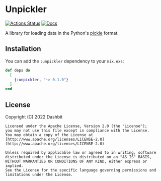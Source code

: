 # Unpickler

[![Actions Status](https://github.com/dashbitco/unpickler/workflows/Test/badge.svg)](https://github.com/dashbitco/unpickler/actions)
[![Docs](https://img.shields.io/badge/docs-gray.svg)](https://hexdocs.pm/unpickler)

A library for loading data in the Python's [pickle](https://docs.python.org/3/library/pickle.html) format.

## Installation

You can add the `:unpickler` dependency to your `mix.exs`:

```elixir
def deps do
  [
    {:unpickler, "~> 0.1.0"}
  ]
end
```

## License

Copyright (C) 2022 Dashbit

    Licensed under the Apache License, Version 2.0 (the "License");
    you may not use this file except in compliance with the License.
    You may obtain a copy of the License at [http://www.apache.org/licenses/LICENSE-2.0](http://www.apache.org/licenses/LICENSE-2.0)

    Unless required by applicable law or agreed to in writing, software
    distributed under the License is distributed on an "AS IS" BASIS,
    WITHOUT WARRANTIES OR CONDITIONS OF ANY KIND, either express or implied.
    See the License for the specific language governing permissions and
    limitations under the License.
